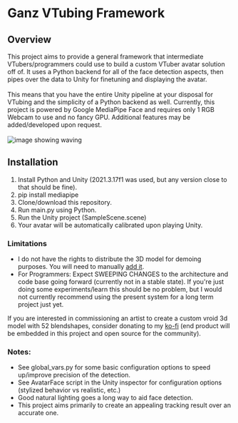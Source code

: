 # Ganz VTubing Framework

## Overview
This project aims to provide a general framework that intermediate VTubers/programmers could use to build a custom VTuber avatar solution off of. It uses a Python backend for all of the face detection aspects, then pipes over the data to Unity for finetuning and displaying the avatar. <br><br>
This means that you have the entire Unity pipeline at your disposal for VTubing and the simplicity of a Python backend as well. Currently, this project is powered by Google MediaPipe Face and requires only 1 RGB Webcam to use and no fancy GPU. Additional features may be added/developed upon request.<br><br>
![image showing waving](https://ganthefan.com/images/facetracking.gif)


## Installation
1. Install Python and Unity (2021.3.17f1 was used, but any version close to that should be fine).
2. pip install mediapipe
3. Clone/download this repository.
4. Run main.py using Python.
5. Run the Unity project (SampleScene.scene)
6. Your avatar will be automatically calibrated upon playing Unity.

### Limitations
* I do not have the rights to distribute the 3D model for demoing purposes. You will need to manually [add it](https://github.com/hinzka/52blendshapes-for-VRoid-face). <br>
* For Programmers: Expect SWEEPING CHANGES to the architecture and code base going forward (currently not in a stable state). If you're just doing some experiments/learn this should be no problem, but I would not currently recommend using the present system for a long term project just yet.

If you are interested in commissioning an artist to create a custom vroid 3d model with 52 blendshapes, consider donating to my [ko-fi](https://ko-fi.com/ganthefan) (end product will be embedded in this project and open source for the community).

### Notes:
* See global_vars.py for some basic configuration options to speed up/improve precision of the detection.
* See AvatarFace script in the Unity inspector for configuration options (stylized behavior vs realistic, etc.)
* Good natural lighting goes a long way to aid face detection.
* This project aims primarily to create an appealing tracking result over an accurate one.
